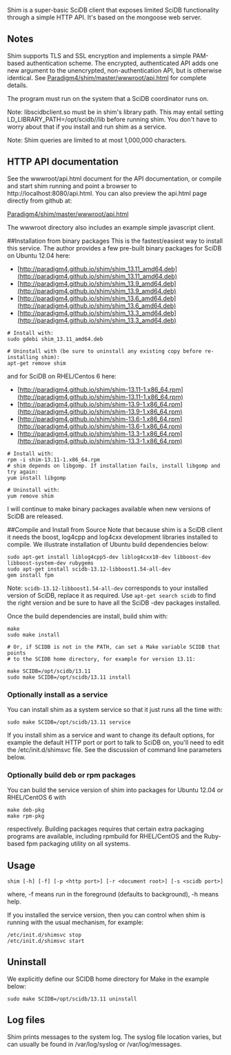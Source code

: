 Shim is a super-basic SciDB client that exposes limited SciDB functionality
through a simple HTTP API. It's based on the mongoose web server.

## Notes
Shim supports TLS and SSL encryption and implements a simple
PAM-based authentication scheme. The encrypted, authenticated API adds one
new argument to the unencrypted, non-authentication API, but is otherwise
identical. See
[Paradigm4/shim/master/wwwroot/api.html](http://htmlpreview.github.com/?https://raw.github.com/Paradigm4/shim/master/wwwroot/api.html)
for complete details.

The program must run on the system that a SciDB coordinator runs on.

Note: libscidbclient.so must be in shim's library path. This may entail setting
LD_LIBRARY_PATH=/opt/scidb/<whatever>/lib  before running shim.  You don't have
to worry about that if you install and run shim as a service.

Note: Shim queries are limited to at most 1,000,000 characters.

## HTTP API documentation
See the wwwroot/api.html document for the API documentation, or compile and
start shim running and point a browser to http://localhost:8080/api.html.
You can also preview the api.html page directly from github at:

[Paradigm4/shim/master/wwwroot/api.html](http://htmlpreview.github.com/?https://raw.github.com/Paradigm4/shim/master/wwwroot/api.html)


The wwwroot directory also includes an example simple javascript client.

##Installation from binary packages
This is the fastest/easiest way to install this service.
The author provides a few pre-built binary packages for SciDB on Ubuntu 12.04 here:

* [http://paradigm4.github.io/shim/shim_13.11_amd64.deb](http://paradigm4.github.io/shim/shim_13.11_amd64.deb)
* [http://paradigm4.github.io/shim/shim_13.9_amd64.deb](http://paradigm4.github.io/shim/shim_13.9_amd64.deb)
* [http://paradigm4.github.io/shim/shim_13.6_amd64.deb](http://paradigm4.github.io/shim/shim_13.6_amd64.deb)
* [http://paradigm4.github.io/shim/shim_13.3_amd64.deb](http://paradigm4.github.io/shim/shim_13.3_amd64.deb)

```
# Install with:
sudo gdebi shim_13.11_amd64.deb

# Uninstall with (be sure to uninstall any existing copy before re-installing shim):
apt-get remove shim
```

and for SciDB on RHEL/Centos 6 here:

* [http://paradigm4.github.io/shim/shim-13.11-1.x86_64.rpm](http://paradigm4.github.io/shim/shim-13.11-1.x86_64.rpm)
* [http://paradigm4.github.io/shim/shim-13.9-1.x86_64.rpm](http://paradigm4.github.io/shim/shim-13.9-1.x86_64.rpm)
* [http://paradigm4.github.io/shim/shim-13.6-1.x86_64.rpm](http://paradigm4.github.io/shim/shim-13.6-1.x86_64.rpm)
* [http://paradigm4.github.io/shim/shim-13.3-1.x86_64.rpm](http://paradigm4.github.io/shim/shim-13.3-1.x86_64.rpm)

```
# Install with:
rpm -i shim-13.11-1.x86_64.rpm
# shim depends on libgomp. If installation fails, install libgomp and try again:
yum install libgomp

# Uninstall with:
yum remove shim
```
I will continue to make binary packages available when new versions of SciDB are released.


##Compile and Install from Source
Note that because shim is a SciDB client it needs the boost, log4cpp and log4cxx development libraries installed to compile. We illustrate installation of Ubuntu build dependencies below:
```
sudo apt-get install liblog4cpp5-dev liblog4cxx10-dev libboost-dev libboost-system-dev rubygems
sudo apt-get install scidb-13.12-libboost1.54-all-dev
gem install fpm
```
Note: `scidb-13.12-libboost1.54-all-dev` corresponds to your installed version of SciDB, replace it as required. Use `apt-get search scidb` to find the right version and be sure to have all the SciDB -dev packages installed.

Once the build dependencies are install, build shim with:
```
make
sudo make install

# Or, if SCIDB is not in the PATH, can set a Make variable SCIDB that points
# to the SCIDB home directory, for example for version 13.11:

make SCIDB=/opt/scidb/13.11
sudo make SCIDB=/opt/scidb/13.11 install

```
### Optionally install as a service
You can install shim as a system service so that it just runs all the time with:
```
sudo make SCIDB=/opt/scidb/13.11 service
```
If you install shim as a service and want to change its default options, for example the default HTTP port or port to talk to SciDB on, you'll need to edit the /etc/init.d/shimsvc file. See the discussion of command line parameters below.
### Optionally build deb or rpm packages
You can build the service version of shim into packages for Ubuntu 12.04 or RHEL/CentOS 6 with
```
make deb-pkg
make rpm-pkg
```
respectively. Building packages requires that certain extra packaging programs are available,
including rpmbuild for RHEL/CentOS and the Ruby-based fpm packaging utility on all systems.

## Usage
```
shim [-h] [-f] [-p <http port>] [-r <document root>] [-s <scidb port>]
```
where, -f means run in the foreground (defaults to background), -h means help.

If you installed the service version, then you can control when shim is running with the usual mechanism, for example:
```
/etc/init.d/shimsvc stop
/etc/init.d/shimsvc start
```

## Uninstall
We explicitly define our SCIDB home directory for Make in the example below:
```
sudo make SCIDB=/opt/scidb/13.11 uninstall
```


## Log files
Shim prints messages to the system log. The syslog file location varies, but can usually be found in /var/log/syslog or /var/log/messages.
